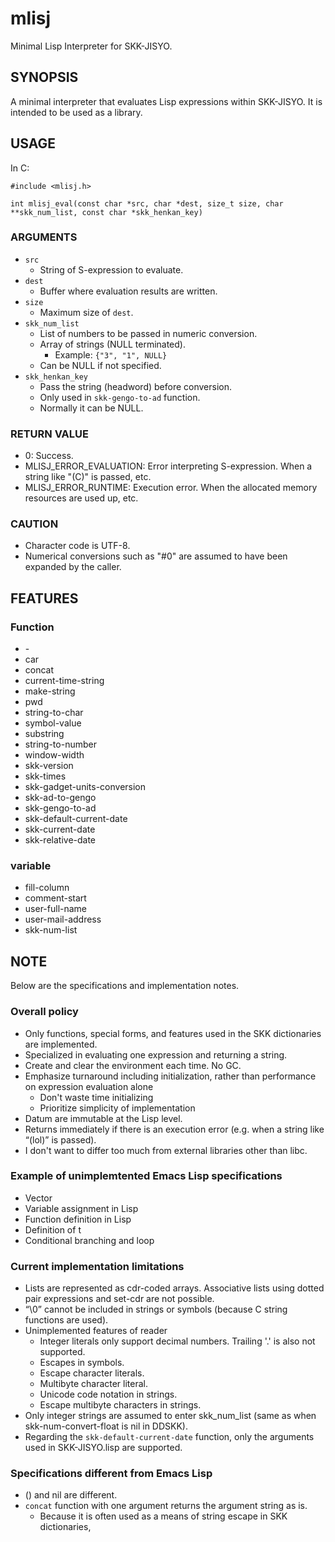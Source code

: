 # mlisj

Minimal Lisp Interpreter for SKK-JISYO.

## SYNOPSIS

A minimal interpreter that evaluates Lisp expressions within SKK-JISYO.
It is intended to be used as a library.

## USAGE

In C:


```
#include <mlisj.h>

int mlisj_eval(const char *src, char *dest, size_t size, char **skk_num_list, const char *skk_henkan_key)
```

### ARGUMENTS

* `src`
     * String of S-expression to evaluate.
* `dest`
     * Buffer where evaluation results are written.
* `size`
     * Maximum size of `dest`.
* `skk_num_list`
     * List of numbers to be passed in numeric conversion.
     * Array of strings (NULL terminated).
         * Example: `{"3", "1", NULL}`
     * Can be NULL if not specified.
* `skk_henkan_key`
     * Pass the string (headword) before conversion.
     * Only used in `skk-gengo-to-ad` function.
     * Normally it can be NULL.

### RETURN VALUE

* 0: Success.
* MLISJ_ERROR_EVALUATION: Error interpreting S-expression.  When a string like "(C)" is passed, etc.
* MLISJ_ERROR_RUNTIME: Execution error.  When the allocated memory resources are used up, etc.

### CAUTION

* Character code is UTF-8.
* Numerical conversions such as "#0" are assumed to have been expanded by the caller.

## FEATURES

### Function

* \-
* car
* concat
* current-time-string
* make-string
* pwd
* string-to-char
* symbol-value
* substring
* string-to-number
* window-width
* skk-version
* skk-times
* skk-gadget-units-conversion
* skk-ad-to-gengo
* skk-gengo-to-ad
* skk-default-current-date
* skk-current-date
* skk-relative-date

### variable

* fill-column
* comment-start
* user-full-name
* user-mail-address
* skk-num-list

## NOTE

Below are the specifications and implementation notes.

### Overall policy

* Only functions, special forms, and features used in the SKK dictionaries are implemented.
* Specialized in evaluating one expression and returning a string.
* Create and clear the environment each time.  No GC.
* Emphasize turnaround including initialization, rather than performance on expression evaluation alone
    * Don't waste time initializing
    * Prioritize simplicity of implementation
* Datum are immutable at the Lisp level.
* Returns immediately if there is an execution error (e.g. when a string like “(lol)” is passed).
* I don't want to differ too much from external libraries other than libc.

### Example of unimplemtented Emacs Lisp specifications

* Vector
* Variable assignment in Lisp
* Function definition in Lisp
* Definition of t
* Conditional branching and loop

### Current implementation limitations

* Lists are represented as cdr-coded arrays.  Associative lists using dotted pair expressions and set-cdr are not possible.
* “\0” cannot be included in strings or symbols (because C string functions are used).
* Unimplemented features of reader
     * Integer literals only support decimal numbers.  Trailing '.' is also not supported.
     * Escapes in symbols.
     * Escape character literals.
     * Multibyte character literal.
     * Unicode code notation in strings.
     * Escape multibyte characters in strings.
* Only integer strings are assumed to enter skk_num_list (same as when skk-num-convert-float is nil in DDSKK).
* Regarding the `skk-default-current-date` function, only the arguments used in SKK-JISYO.lisp are supported.

### Specifications different from Emacs Lisp

* () and nil are different.
* `concat` function with one argument returns the argument string as is.
     * Because it is often used as a means of string escape in SKK dictionaries,
